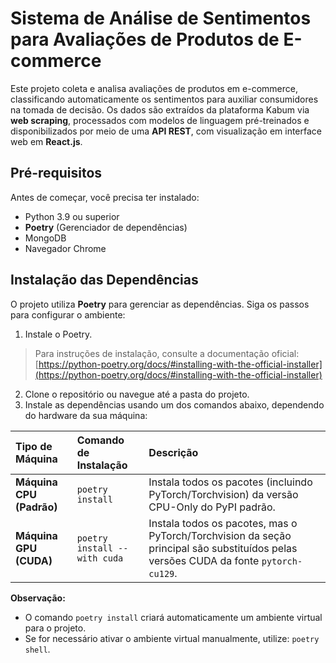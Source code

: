 # Sistema de Análise de Sentimentos para Avaliações de Produtos de E-commerce

Este projeto coleta e analisa avaliações de produtos em e-commerce, classificando automaticamente os sentimentos para auxiliar consumidores na tomada de decisão. Os dados são extraídos da plataforma Kabum via **web scraping**, processados com modelos de linguagem pré-treinados e disponibilizados por meio de uma **API REST**, com visualização em interface web em **React.js**.

## Pré-requisitos

Antes de começar, você precisa ter instalado:

- Python 3.9 ou superior
- **Poetry** (Gerenciador de dependências)
- MongoDB
- Navegador Chrome

## Instalação das Dependências

O projeto utiliza **Poetry** para gerenciar as dependências. Siga os passos para configurar o ambiente:

1. Instale o Poetry.
> Para instruções de instalação, consulte a documentação oficial: [https://python-poetry.org/docs/#installing-with-the-official-installer](https://python-poetry.org/docs/#installing-with-the-official-installer)
2. Clone o repositório ou navegue até a pasta do projeto.
3. Instale as dependências usando um dos comandos abaixo, dependendo do hardware da sua máquina:

| Tipo de Máquina | Comando de Instalação | Descrição |
| :--- | :--- | :--- |
| **Máquina CPU (Padrão)** | `poetry install` | Instala todos os pacotes (incluindo PyTorch/Torchvision) da versão CPU-Only do PyPI padrão. |
| **Máquina GPU (CUDA)** | `poetry install --with cuda` | Instala todos os pacotes, mas o PyTorch/Torchvision da seção principal são substituídos pelas versões CUDA da fonte `pytorch-cu129`. |

**Observação:**
* O comando `poetry install` criará automaticamente um ambiente virtual para o projeto.
* Se for necessário ativar o ambiente virtual manualmente, utilize: `poetry shell`.